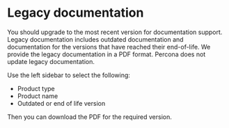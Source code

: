 # Legacy documentation 

You should upgrade to the most recent version for documentation support. Legacy documentation includes outdated documentation and documentation for the versions that have reached their end-of-life. We provide the legacy documentation in a PDF format. Percona does not update legacy documentation.

Use the left sidebar to select the following:

* Product type
* Product name
* Outdated or end of life version

Then you can download the PDF for the required version.

